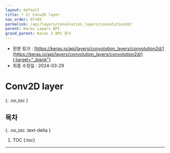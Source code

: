 ```yaml
---
layout: default
title: └ 2) Conv2D layer
nav_order: 07+02
permalink: /api/layers/convolution_layers/convolution2d/
parent: Keras Layers API
grand_parent: Keras 3 API 문서
---
```


* 원본 링크 : [https://keras.io/api/layers/convolution_layers/convolution2d/](https://keras.io/api/layers/convolution_layers/convolution2d/){:target="_blank"}
* 최종 수정일 : 2024-03-29

# Conv2D layer
{: .no_toc }

## 목차
{: .no_toc .text-delta }

1. TOC
{:toc}

---
